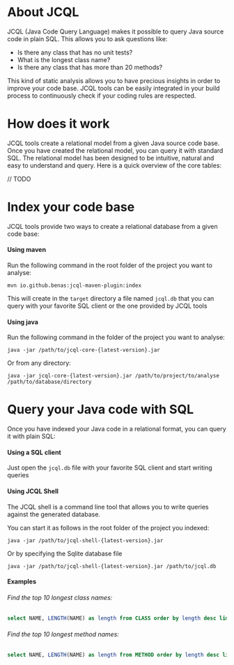 # About JCQL

JCQL (Java Code Query Language) makes it possible to query Java source code in plain SQL. This allows you to ask questions like:

* Is there any class that has no unit tests?
* What is the longest class name?
* Is there any class that has more than 20 methods?

This kind of static analysis allows you to have precious insights in order to improve your code base.
JCQL tools can be easily integrated in your build process to continuously check if your coding rules are respected.

# How does it work

JCQL tools create a relational model from a given Java source code base. Once you have created the relational model, you can
query it with standard SQL. The relational model has been designed to be intuitive, natural and easy to understand and query.
Here is a quick overview of the core tables:

// TODO

# Index your code base

JCQL tools provide two ways to create a relational database from a given code base:

#### Using maven

Run the following command in the root folder of the project you want to analyse:

```
mvn io.github.benas:jcql-maven-plugin:index
```

This will create in the `target` directory a file named `jcql.db` that you can
query with your favorite SQL client or the one provided by JCQL tools

#### Using java

Run the following command in the folder of the project you want to analyse:

```
java -jar /path/to/jcql-core-{latest-version}.jar
```

Or from any directory:

```
java -jar jcql-core-{latest-version}.jar /path/to/project/to/analyse /path/to/database/directory
```

# Query your Java code with SQL

Once you have indexed your Java code in a relational format, you can query it with plain SQL:

#### Using a SQL client

Just open the `jcql.db` file with your favorite SQL client and start writing queries

#### Using JCQL Shell

The JCQL shell is a command line tool that allows you to write queries against the generated database.

You can start it as follows in the root folder of the project you indexed:

```
java -jar /path/to/jcql-shell-{latest-version}.jar
```

Or by specifying the Sqlite database file

```
java -jar /path/to/jcql-shell-{latest-version}.jar /path/to/jcql.db
```

#### Examples

###### Find the top 10 longest class names:

```sql
select NAME, LENGTH(NAME) as length from CLASS order by length desc limit 10
```

###### Find the top 10 longest method names:

```sql
select NAME, LENGTH(NAME) as length from METHOD order by length desc limit 10
```